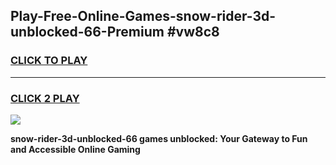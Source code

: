 
## Play-Free-Online-Games-snow-rider-3d-unblocked-66-Premium #vw8c8
<h3>
<a href="https://premium.freeplayer.one?title=snow-rider-3d-unblocked-66&ref=8M">CLICK TO PLAY</a></h3>
<hr>

<h3>
<a href="https://premium.freeplayer.one?title=snow-rider-3d-unblocked-66&ref=8M">CLICK 2 PLAY</a>
  
</h3>

<a href="https://premium.freeplayer.one?title=snow-rider-3d-unblocked-66&ref=8M"><img src="https://clearcache.store/games.png"></a>


**snow-rider-3d-unblocked-66 games unblocked: Your Gateway to Fun and Accessible Online Gaming**
